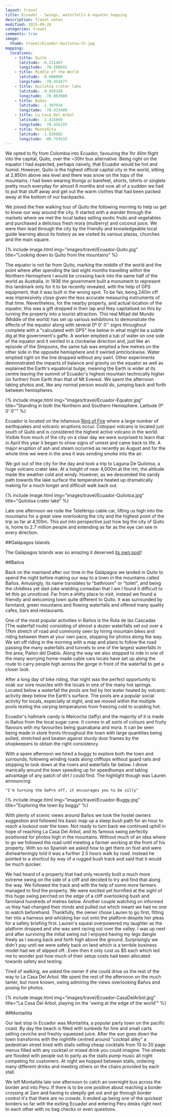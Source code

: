 ```yaml
---
layout: travel
title: Ecuador - Swings, waterfalls & equator hopping
description: Travel notes
modified: 2015-09-26
categories: travel
comments: true
image:
  thumb: travel/Ecuador-Quilotoa-th.jpg
mapping:
  locations:
    - title: Quito
      latitude: -0.221407
      longitude: -78.506692
    - title: Middle of the World
      latitude: -0.000000
      longitude: -78.454477
    - title: Quilotoa crater lake
      latitude: -0.858189
      longitude: -78.903980
    - title: Baños
      latitude: -1.397934
      longitude: -78.423400
    - title: La Casa Del Arbol
      latitude: -1.415869
      longitude: -78.426193
    - title: Montañita
      latitude: -1.826682
      longitude: -80.754533
---
```


We opted to fly from Colombia into Ecuador, favouring the 1hr 40m flight into the capital, Quito, over the ~30hr bus alternative. Being right on the equator I had expected, perhaps naively, that Ecuador would be hot and humid. However, Quito is the highest official capital city in the world, sitting at 2,850m above sea level and there was snow on the tops of the mountains. I had been wearing thongs or barefeet, shorts, tshirts or singlets pretty much everyday for almost 6 months and now all of a sudden we had to put that stuff away and get out the warm clothes that had been packed away at the bottom of our backpacks.

We joined the free walking tour of Quito the following morning to help us get to know our way around the city. It started with a wander through the markets where we met the local ladies selling exotic fruits and vegetables and purchased a delicious fresh mora (mulberry) and coconut juice. We were then lead through the city by the friendly and knowledgeable local guide learning about its history as we visited its various plazas, churches and the main square.

{% include image.html img="images/travel/Ecuador-Quito.jpg" title="Looking down to Quito from the mountains" %}

The equator is not far from Quito, marking the middle of the world and the point where after spending the last eight months travelling within the Northern Hemisphere I would be crossing back into the same half of the world as Australia. In 1936 the government built a monument to represent this landmark only for it to be recently revealed, with the help of GPS equipment, that it was built in the wrong spot. To be fair, being 240m off was impressively close given the less accurate measuring instruments of that time. Nevertheless, for the nearby property, and actual location of the equator, this was a gift dropped in their lap and they capitalised on this by turning the property into a tourist attraction. This real Mitad del Mundo (Middle of the world) has set up various exhibitions to demonstrate the effects of the equator along with several 0º 0' 0'' signs throughout complete with a "calculated with GPS" line below in what might be a subtle dig at the government's gaffe. A worker emptied a tub of water on one side of the equator and it swirled in a clockwise direction and, just like an episode of the Simpsons, the same tub was emptied a few metres on the other side in the opposite hemisphere and it swirled anticlockwise. Water emptied right on the line dropped without any swirl. Other experiments demonstrated the impacts of balance and gravity on the equator as well as explained the Earth's equatorial bulge, meaning the Earth is wider at its centre leaving the summit of Ecuador's highest mountain technically higher (or further) from Earth than that of Mt Everest. We spent the afternoon taking photos and, like any normal person would do, jumping back and forth between hemispheres.

{% include image.html img="images/travel/Ecuador-Equator.jpg" title="Standing in both the Northern and Southern Hemisphere. Latitude 0º 0' 0''" %}

Ecuador is located on the infamous [Ring of Fire](https://en.wikipedia.org/wiki/Ring_of_Fire) where a large number of earthquakes and volcanic eruptions occur. Cotopaxi volcano is located just south of Quito and is considered the highest active volcano in the world. Visible from much of the city on a clear day we were surprised to learn that in April this year it began to show signs of unrest and came back to life. A major eruption of ash and steam occurred as recently as August and for the whole time we were in the area it was sending smoke into the air.

We got out of the city for the day and took a trip to Laguna De Quilotoa, a huge volcano crater lake. At a height of near 4,000m at the rim, the altitude made the weather cold and windy. However, as we descended the sandy path towards the lake surface the temperature heated up dramatically making for a much longer and difficult walk back out.

{% include image.html img="images/travel/Ecuador-Quilotoa.jpg" title="Quilotoa crater lake" %}

Late one afternoon we rode the Telefériqo cable car, lifting us high into the mountains for a great view overlooking the city and the highest point of the trip so far at 4,100m. This put into perspective just how big the city of Quito is, home to 2.7 million people and extending as far as the eye can see in every direction.

##Galápagos Islands

The Galápagos Islands was so amazing it deserved [its own post](/travel/2015/09/19/galapagosislands)!

##Baños

Back on the mainland after our time in the Galápagos we landed in Quito to spend the night before making our way to a town in the mountains called Baños. Amusingly, its name translates to "bathroom" or "toilet", and being the childless yet dad-joke wielding comedian that I am I found it difficult to let this go unnoticed. Far from a shitty place to visit, instead we found a friendly and welcoming town quite different to Quito. It was surrounded by farmland, green mountains and flowing waterfalls and offered many quality cafes, bars and restaurants. 

One of the most popular activities in Baños is the Ruta de las Cascadas (The waterfall route) consisting of almost a dozen waterfalls set out over a 17km stretch of road and commonly seen by hiring mountain bikes and riding between them at your own pace, stopping for photos along the way. We set off riding in the morning with a map and plans to follow the road passing the many waterfalls and tunnels to one of the largest waterfalls in the area, Pailon del Diablo. Along the way we also stopped to ride in one of the many worrying home-made cable cars locals have set up along the route to carry people high across the gorge in front of the waterfall to get a closer look.

After a long day of bike riding, that night was the perfect opportunity to soak our sore muscles with the locals in one of the many hot springs. Located below a waterfall the pools are fed by hot water heated by volcanic activity deep below the Earth's surface. The pools are a popular social activity for locals, especially at night, and we moved within the multiple pools testing the varying temperatures from freezing cold to scalding hot.

Ecuador's hallmark candy is Melcocha (taffy) and the majority of it is made in Baños from the local sugar cane. It comes in all sorts of colours and fruity flavours with my favourites being guanabana and mora. It can be seen being made in store fronts throughout the town with large quantities being pulled, stretched and beaten against sturdy door frames by the shopkeepers to obtain the right consistency.

With a spare afternoon we hired a buggy to explore both the town and surrounds, following winding roads along clifftops without guard rails and stopping to look down at the rivers and waterfalls far below. I drove manically around the town speeding up for speedhumps and taking advantage of any patch of dirt I could find. The highlight though was Lauren announcing:

```"I'm turning the GoPro off, it encourages you to be silly"```

{% include image.html img="images/travel/Ecuador-Buggy.jpg" title="Exploring the town by buggy" %}

With plenty of scenic views around Baños we took the hostel owners suggestion and followed his basic map up a steep bush path for an hour to reach a lookout over the town. Not ready to turn back we continued uphill in hope of reaching La Casa Del Arbol, and its famous swing perfectly positioned for photos high in the mountains. Without much of an idea where to go we followed the road until meeting a farmer working at the front of his property. With so-so Spanish we asked how to get there on foot and were dishearteningly told it was a further 2.5 hours walk by road. Instead he pointed to a shortcut by way of a rugged bush track and said that it would be much quicker. 

We had heard of a property that had only recently built a much more extreme swing on the side of a cliff and decided to try and find that along the way. We followed the track and with the help of some more farmers managed to find the property. We were excited yet horrified at the sight of this huge swing perched on the edge of a cliff overlooking bush and farmland hundreds of metres below. Another couple watching on informed us they had changed their minds and pulled out which meant we had no one to watch beforehand. Thankfully, the owner chose Lauren to go first, fitting her into a harness and whisking her out onto the platform despite her pleas for a safety briefing first. Lauren's squeal overpowered my laughter as the platform dropped and she was sent racing out over the valley. I was up next and after surviving the initial swing out I enjoyed having my legs dangle freely as I swung back and forth high above the ground. Surprisingly we didn't pay until we were safely back on land which is a terrible business model had we of slipped off.. Even then it only cost us $5 each which led me to wonder just how much of their setup costs had been allocated towards safety and testing.

Tired of walking, we asked the owner if she could drive us the rest of the way to La Casa Del Arbol. We spent the rest of the afternoon on the much tamer, but more known, swing admiring the views overlooking Baños and posing for photos.

{% include image.html img="images/travel/Ecuador-CasaDelArbol.jpg" title="La Casa Del Arbol, playing on the 'swing at the edge of the world'" %}  

##Montañita

Our last stop in Ecuador was Montañita, a popular party town on the pacific coast. By day the beach is filled with sunbeds for hire and small carts selling ceviche and freshly squeezed juice. After the sun goes down the town transforms with the nightlife centred around "cocktail alley" a pedestrian street lined with stalls selling cheap cocktails from 10 to 20 page menus filled with any cocktail or mixed drink you could imagine. The streets are flooded with people out to party as the stalls pump music all night competing for customers. At night we hopped between stalls, ordering many different drinks and meeting others on the chairs provided by each stall.

We left Montañita late one afternoon to catch an overnight bus across the border and into Peru. If there is to be one positive about reaching a border crossing at 2am and having to sleepily get out and go through border control it's that there are no crowds. It ended up being one of the quickest borders so far with the exiting Ecuador and entering Peru desks right next to each other with no bag checks or even questions.
